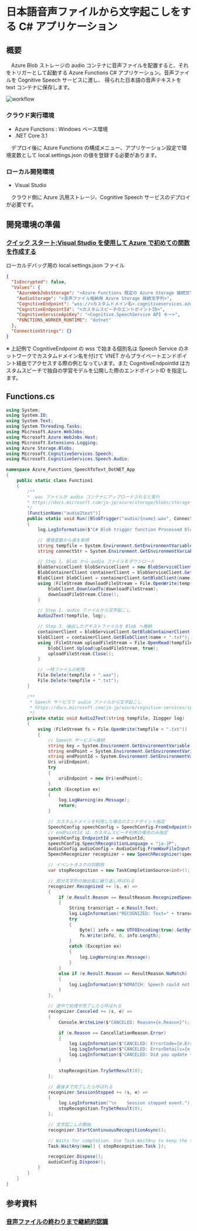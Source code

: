 # 日本語音声ファイルから文字起こしをする C# アプリケーション

## 概要
　Azure Blob ストレージの audio コンテナに音声ファイルを配置すると、それをトリガーとして起動する Azure Functions C# アプリケーション。音声ファイルを Cognitive Speech サービスに渡し、 得られた日本語の音声テキストを text コンテナに保存します。

 <img src="/images/workflow.png" title="workflow">

### クラウド実行環境
- Azure Functions : Windows ベース環境
- .NET Core 3.1

　デプロイ後に Azure Functions の構成メニュー、アプリケーション設定で環境変数として local.settings.json の値を登録する必要があります。

### ローカル開発環境
- Visual Studio

　クラウド側に Azure 汎用ストレージ、Cognitive Speech サービスのデプロイが必要です。

## 開発環境の準備

### [クイック スタート:Visual Studio を使用して Azure で初めての関数を作成する](https://docs.microsoft.com/ja-jp/azure/azure-functions/functions-create-your-first-function-visual-studio)

ローカルデバッグ用の local.settings.json ファイル

```json:local.settings.json
{
  "IsEncrypted": false,
  "Values": {
    "AzureWebJobsStorage": "<Azure Functions 既定の Azure Storage 接続文字列>",
    "AudioStorage": "<音声ファイル格納用 Azure Storage 接続文字列>",
    "CognitiveEndpoint": "wss://<カスタムドメイン名>.cognitiveservices.azure.com/stt/speech/recognition/conversation/cognitiveservices/v1",
    "CognitiveEndpointId": "<カスタムスピーチのエンドポイントID>",
    "CognitiveServiceApiKey": "<Cognitive.SpeechService API キー>",
    "FUNCTIONS_WORKER_RUNTIME": "dotnet"
  },
  "ConnectionStrings": {}
}
```

※ 上記例で CognitiveEndpoint の wss で始まる個別名は Speech Service のネットワークでカスタムドメイン名を付けて VNET からプライベートエンドポイント経由でアクセスする際の例となっています。また CognitiveEndpointId はカスタムスピーチで独自の学習モデルを公開した際のエンドポイントID を指定します。

## Functions.cs

```csharp:Functions.cs
using System;
using System.IO;
using System.Text;
using System.Threading.Tasks;
using Microsoft.Azure.WebJobs;
using Microsoft.Azure.WebJobs.Host;
using Microsoft.Extensions.Logging;
using Azure.Storage.Blobs;
using Microsoft.CognitiveServices.Speech;
using Microsoft.CognitiveServices.Speech.Audio;

namespace Azure_Functions_SpeechToText_DotNET_App
{
    public static class Function1
    {
        /** 
        * .wav ファイルが audio コンテナにアップロードされると実行
        * https://docs.microsoft.com/ja-jp/azure/storage/blobs/storage-quickstart-blobs-dotnet
        */
        [FunctionName("audio2text")]
        public static void Run([BlobTrigger("audio/{name}.wav", Connection = "AudioStorage")]Stream myBlob, string name, ILogger log)
        {
            log.LogInformation($"C# Blob trigger function Processed blob\n Name:{name} \n Size: {myBlob.Length} Bytes");

            // 環境変数から値を取得
            string tempfile = System.Environment.GetEnvironmentVariable("TMP") + "\\" + name;
            string connectStr = System.Environment.GetEnvironmentVariable("AudioStorage");

            // Step 1. Blob から audio ファイルをダウンロード
            BlobServiceClient blobServiceClient = new BlobServiceClient(connectStr);
            BlobContainerClient containerClient = blobServiceClient.GetBlobContainerClient("audio");
            BlobClient blobClient = containerClient.GetBlobClient(name + ".wav");
            using (FileStream downloadFileStream = File.OpenWrite(tempfile + ".wav")) {
                blobClient.DownloadTo(downloadFileStream);
                downloadFileStream.Close();
            }

            // Step 2. audio ファイルから文字起こし
            Audio2Text(tempfile, log);

            // Step 3. 抽出したテキストファイルを Blob へ格納
            containerClient = blobServiceClient.GetBlobContainerClient("text");
            blobClient = containerClient.GetBlobClient(name + ".txt");
            using (FileStream uploadFileStream = File.OpenRead(tempfile + ".txt")) {
                blobClient.Upload(uploadFileStream, true);
                uploadFileStream.Close();
            }

            // 一時ファイルの削除
            File.Delete(tempfile + ".wav");
            File.Delete(tempfile + ".txt");
        }

        /**
         * Speech サービスで audio ファイルから文字起こし
         * https://docs.microsoft.com/ja-jp/azure/cognitive-services/speech-service/get-started-speech-to-text
         */
        private static void Audio2Text(string tempfile, ILogger log)
        {
            using (FileStream fs = File.OpenWrite(tempfile + ".txt"))
            {
                // Speech サービスへ接続
                string key = System.Environment.GetEnvironmentVariable("CognitiveServiceApiKey");
                string endPoint = System.Environment.GetEnvironmentVariable("CognitiveEndpoint");
                string endPointId = System.Environment.GetEnvironmentVariable("CognitiveEndpointId");
                Uri uriEndpoint;
                try
                {
                    uriEndpoint = new Uri(endPoint);
                }
                catch (Exception ex)
                {
                    log.LogWarning(ex.Message);
                    return;
                }

                // カスタムドメインを利用した場合のエンドポイント指定
                SpeechConfig speechConfig = SpeechConfig.FromEndpoint(uriEndpoint, key);
                // endPointId は、カスタムスピーチ利用の場合のみ指定
                speechConfig.EndpointId = endPointId;
                speechConfig.SpeechRecognitionLanguage = "ja-JP";
                AudioConfig audioConfig = AudioConfig.FromWavFileInput(tempfile + ".wav");
                SpeechRecognizer recognizer = new SpeechRecognizer(speechConfig, audioConfig);

                // イベントタスクの同期用
                var stopRecognition = new TaskCompletionSource<int>();

                // 部分文字列の抽出毎に繰り返し呼ばれる
                recognizer.Recognized += (s, e) =>
                {
                    if (e.Result.Reason == ResultReason.RecognizedSpeech)
                    {
                        String transcript = e.Result.Text;
                        log.LogInformation("RECOGNIZED: Text=" + transcript);
                        try
                        {
                            Byte[] info = new UTF8Encoding(true).GetBytes(transcript);
                            fs.Write(info, 0, info.Length);
                        }
                        catch (Exception ex)
                        {
                            log.LogWarning(ex.Message);
                        }
                    }
                    else if (e.Result.Reason == ResultReason.NoMatch)
                    {
                        log.LogInformation($"NOMATCH: Speech could not be recognized.");
                    }
                };

                // 途中で処理が完了したら呼ばれる
                recognizer.Canceled += (s, e) =>
                {
                    Console.WriteLine($"CANCELED: Reason={e.Reason}");

                    if (e.Reason == CancellationReason.Error)
                    {
                        log.LogInformation($"CANCELED: ErrorCode={e.ErrorCode}");
                        log.LogInformation($"CANCELED: ErrorDetails={e.ErrorDetails}");
                        log.LogInformation($"CANCELED: Did you update the subscription info?");
                    }

                    stopRecognition.TrySetResult(0);
                };

                // 最後まで完了したら呼ばれる
                recognizer.SessionStopped += (s, e) =>
                {
                    log.LogInformation("\n    Session stopped event.");
                    stopRecognition.TrySetResult(0);
                };

                // 文字起こしの開始
                recognizer.StartContinuousRecognitionAsync();

                // Waits for completion. Use Task.WaitAny to keep the task rooted.
                Task.WaitAny(new[] { stopRecognition.Task });

                recognizer.Dispose();
                audioConfig.Dispose();
            }
        }
    }
}
```

## 参考資料

### [音声ファイルの終わりまで継続的認識](https://docs.microsoft.com/ja-jp/azure/cognitive-services/speech-service/get-started-speech-to-text?tabs=windowsinstall&pivots=programming-language-csharp#continuous-recognition)
